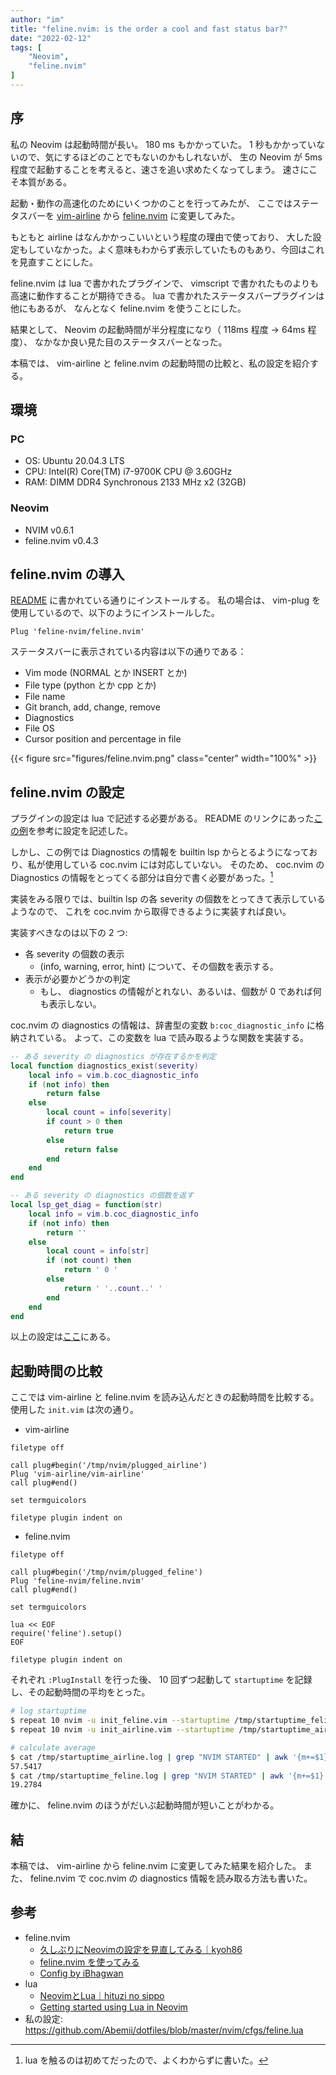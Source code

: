 ```yaml
---
author: "im"
title: "feline.nvim: is the order a cool and fast status bar?"
date: "2022-02-12"
tags: [
    "Neovim",
    "feline.nvim"
]
---
```


## 序

私の Neovim は起動時間が長い。 180 ms もかかっていた。
1 秒もかかっていないので、気にするほどのことでもないのかもしれないが、
生の Neovim が 5ms 程度で起動することを考えると、速さを追い求めたくなってしまう。
速さにこそ本質がある。

起動・動作の高速化のためにいくつかのことを行ってみたが、
ここではステータスバーを [vim-airline](https://github.com/vim-airline/vim-airline) から
[feline.nvim](https://github.com/feline-nvim/feline.nvim) に変更してみた。 

もともと airline はなんかかっこいいという程度の理由で使っており、
大した設定もしていなかった。よく意味もわからず表示していたものもあり、今回はこれを見直すことにした。

feline.nvim は lua で書かれたプラグインで、 vimscript で書かれたものよりも高速に動作することが期待できる。
lua で書かれたステータスバープラグインは他にもあるが、 なんとなく feline.nvim を使うことにした。

結果として、 Neovim の起動時間が半分程度になり（ 118ms 程度 → 64ms 程度）、
なかなか良い見た目のステータスバーとなった。

本稿では、 vim-airline と feline.nvim の起動時間の比較と、私の設定を紹介する。

## 環境

### PC

- OS: Ubuntu 20.04.3 LTS
- CPU: Intel(R) Core(TM) i7-9700K CPU @ 3.60GHz
- RAM: DIMM DDR4 Synchronous 2133 MHz x2 (32GB)

### Neovim

- NVIM v0.6.1
- feline.nvim v0.4.3

## feline.nvim の導入

[README](https://github.com/feline-nvim/feline.nvim) に書かれている通りにインストールする。
私の場合は、 vim-plug を使用しているので、以下のようにインストールした。

```vim
Plug 'feline-nvim/feline.nvim'
```

ステータスバーに表示されている内容は以下の通りである：

- Vim mode (NORMAL とか INSERT とか)
- File type (python とか cpp とか)
- File name
- Git branch, add, change, remove
- Diagnostics
- File OS 
- Cursor position and percentage in file

{{< figure src="figures/feline.nvim.png" class="center" width="100%" >}}

## feline.nvim の設定

プラグインの設定は lua で記述する必要がある。
README のリンクにあった[この例](https://github.com/ibhagwan/nvim-lua/blob/main/lua/plugins/feline.lua)を参考に設定を記述した。

しかし、この例では Diagnostics の情報を builtin lsp からとるようになっており、私が使用している coc.nvim には対応していない。
そのため、 coc.nvim の Diagnostics の情報をとってくる部分は自分で書く必要があった。[^lua]
[^lua]: lua を触るのは初めてだったので、よくわからずに書いた。

実装をみる限りでは、builtin lsp の各 severity の個数をとってきて表示しているようなので、
これを coc.nvim から取得できるように実装すれば良い。

実装すべきなのは以下の 2 つ:

- 各 severity の個数の表示
    - (info, warning, error, hint) について、その個数を表示する。
- 表示が必要かどうかの判定
    - もし、 diagnostics の情報がとれない、あるいは、個数が 0 であれば何も表示しない。

coc.nvim の diagnostics の情報は、辞書型の変数 `b:coc_diagnostic_info` に格納されている。
よって、この変数を lua で読み取るような関数を実装する。

```lua
-- ある severity の diagnostics が存在するかを判定
local function diagnostics_exist(severity)
    local info = vim.b.coc_diagnostic_info
    if (not info) then
        return false
    else
        local count = info[severity]
        if count > 0 then
            return true
        else
            return false
        end
    end
end

-- ある severity の diagnostics の個数を返す
local lsp_get_diag = function(str)
    local info = vim.b.coc_diagnostic_info
    if (not info) then
        return ''
    else
        local count = info[str]
        if (not count) then
            return ' 0 '
        else
            return ' '..count..' '
        end
    end
end
```

以上の設定は[ここ](https://github.com/Abemii/dotfiles/blob/master/nvim/cfgs/feline.lua)にある。

## 起動時間の比較

ここでは vim-airline と feline.nvim を読み込んだときの起動時間を比較する。
使用した `init.vim` は次の通り。

- vim-airline

```vim
filetype off

call plug#begin('/tmp/nvim/plugged_airline')
Plug 'vim-airline/vim-airline'
call plug#end()

set termguicolors

filetype plugin indent on
```

- feline.nvim

```vim
filetype off

call plug#begin('/tmp/nvim/plugged_feline')
Plug 'feline-nvim/feline.nvim'
call plug#end()

set termguicolors

lua << EOF
require('feline').setup()
EOF

filetype plugin indent on
```

それぞれ `:PlugInstall` を行った後、 10 回ずつ起動して `startuptime` を記録し、その起動時間の平均をとった。

```bash
# log startuptime
$ repeat 10 nvim -u init_feline.vim --startuptime /tmp/startuptime_feline.log
$ repeat 10 nvim -u init_airline.vim --startuptime /tmp/startuptime_airline.log

# calculate average
$ cat /tmp/startuptime_airline.log | grep "NVIM STARTED" | awk '{m+=$1} END{print m/NR;}'   
57.5417
$ cat /tmp/startuptime_feline.log | grep "NVIM STARTED" | awk '{m+=$1} END{print m/NR;}'
19.2784
```

確かに、 feline.nvim のほうがだいぶ起動時間が短いことがわかる。

## 結

本稿では、 vim-airline から feline.nvim に変更してみた結果を紹介した。
また、 feline.nvim で coc.nvim の diagnostics 情報を読み取る方法も書いた。

## 参考

- feline.nvim
    - [久しぶりにNeovimの設定を見直してみる｜kyoh86](https://zenn.dev/kyoh86/articles/8f6d070bc4be20)
    - [feline.nvim を使ってみる](https://scrapbox.io/tamago324vim/feline.nvim_%E3%82%92%E4%BD%BF%E3%81%A3%E3%81%A6%E3%81%BF%E3%82%8B)
    - [Config by iBhagwan](https://github.com/ibhagwan/nvim-lua/blob/main/lua/plugins/feline.lua)
- lua
    - [NeovimとLua｜hituzi no sippo](https://zenn.dev/hituzi_no_sippo/articles/871c06cdbc45b53181e3)
    - [Getting started using Lua in Neovim](https://github.com/willelz/nvim-lua-guide-ja/blob/master/README.ja.md)
- 私の設定: https://github.com/Abemii/dotfiles/blob/master/nvim/cfgs/feline.lua
